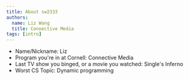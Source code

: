 ```yaml
---
title: About sw2333
authors:
  name: Liz Wang
  title: Connective Media
tags: [intro]
---
```


- Name/Nickname: Liz
- Program you're in at Cornell: Connective Media
- Last TV show you binged, or a movie you watched: Single's Inferno
- Worst CS Topic: Dynamic programming
